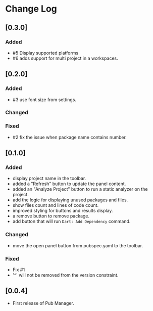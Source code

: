 # Change Log

## [0.3.0]

### Added
- #5 Display supported platforms
- #6 adds support for multi project in a workspaces.

## [0.2.0]

### Added
- #3 use font size from settings.

### Changed

### Fixed
- #2 fix the issue when package name contains number.

## [0.1.0]

### Added
- display project name in the toolbar.
- added a "Refresh" button to update the panel content.
- added an "Analyze Project" button to run a static analyzer on the project.
- add the logic for displaying unused packages and files.
- show files count and lines of code count.
- improved styling for buttons and results display.
- a remove button to remove package.
- add button that will run `Dart: Add Dependency` command.

### Changed
- move the open panel button from pubspec.yaml to the toolbar.

### Fixed
- Fix #1
- '^' will not be removed from the version constraint.

## [0.0.4]

- First release of Pub Manager.
